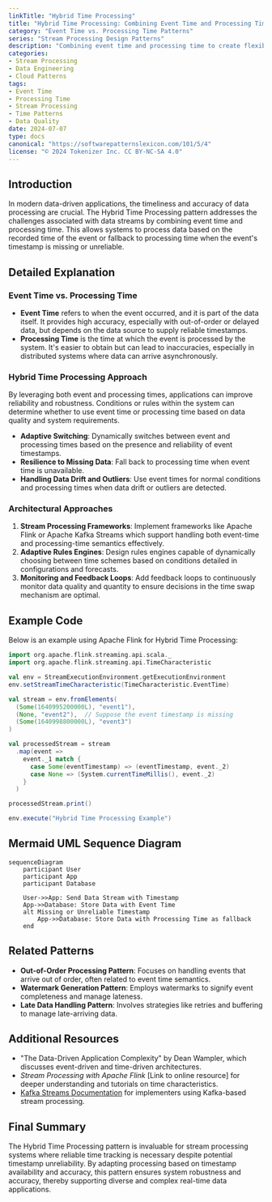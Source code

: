 ```yaml
---
linkTitle: "Hybrid Time Processing"
title: "Hybrid Time Processing: Combining Event Time and Processing Time"
category: "Event Time vs. Processing Time Patterns"
series: "Stream Processing Design Patterns"
description: "Combining event time and processing time to create flexible processing logic that can adapt to various scenarios, such as switching between the two based on data quality."
categories:
- Stream Processing
- Data Engineering
- Cloud Patterns
tags:
- Event Time
- Processing Time
- Stream Processing
- Time Patterns
- Data Quality
date: 2024-07-07
type: docs
canonical: "https://softwarepatternslexicon.com/101/5/4"
license: "© 2024 Tokenizer Inc. CC BY-NC-SA 4.0"
---
```



## Introduction

In modern data-driven applications, the timeliness and accuracy of data processing are crucial. The Hybrid Time Processing pattern addresses the challenges associated with data streams by combining event time and processing time. This allows systems to process data based on the recorded time of the event or fallback to processing time when the event's timestamp is missing or unreliable.

## Detailed Explanation

### Event Time vs. Processing Time

- **Event Time** refers to when the event occurred, and it is part of the data itself. It provides high accuracy, especially with out-of-order or delayed data, but depends on the data source to supply reliable timestamps.
- **Processing Time** is the time at which the event is processed by the system. It's easier to obtain but can lead to inaccuracies, especially in distributed systems where data can arrive asynchronously.

### Hybrid Time Processing Approach

By leveraging both event and processing times, applications can improve reliability and robustness. Conditions or rules within the system can determine whether to use event time or processing time based on data quality and system requirements.

- **Adaptive Switching**: Dynamically switches between event and processing times based on the presence and reliability of event timestamps.
- **Resilience to Missing Data**: Fall back to processing time when event time is unavailable.
- **Handling Data Drift and Outliers**: Use event times for normal conditions and processing times when data drift or outliers are detected.

### Architectural Approaches

1. **Stream Processing Frameworks**: Implement frameworks like Apache Flink or Apache Kafka Streams which support handling both event-time and processing-time semantics effectively.
2. **Adaptive Rules Engines**: Design rules engines capable of dynamically choosing between time schemes based on conditions detailed in configurations and forecasts.
3. **Monitoring and Feedback Loops**: Add feedback loops to continuously monitor data quality and quantity to ensure decisions in the time swap mechanism are optimal.

## Example Code

Below is an example using Apache Flink for Hybrid Time Processing:

```scala
import org.apache.flink.streaming.api.scala._
import org.apache.flink.streaming.api.TimeCharacteristic

val env = StreamExecutionEnvironment.getExecutionEnvironment
env.setStreamTimeCharacteristic(TimeCharacteristic.EventTime)

val stream = env.fromElements(
  (Some(1640995200000L), "event1"),
  (None, "event2"),  // Suppose the event timestamp is missing
  (Some(1640998800000L), "event3")
)

val processedStream = stream
  .map(event =>
    event._1 match {
      case Some(eventTimestamp) => (eventTimestamp, event._2)
      case None => (System.currentTimeMillis(), event._2)
    }
  )

processedStream.print()

env.execute("Hybrid Time Processing Example")
```

## Mermaid UML Sequence Diagram

```mermaid
sequenceDiagram
    participant User
    participant App
    participant Database

    User->>App: Send Data Stream with Timestamp
    App->>Database: Store Data with Event Time
    alt Missing or Unreliable Timestamp
        App->>Database: Store Data with Processing Time as fallback
    end
```

## Related Patterns

- **Out-of-Order Processing Pattern**: Focuses on handling events that arrive out of order, often related to event time semantics.
- **Watermark Generation Pattern**: Employs watermarks to signify event completeness and manage lateness.
- **Late Data Handling Pattern**: Involves strategies like retries and buffering to manage late-arriving data.

## Additional Resources

- "The Data-Driven Application Complexity" by Dean Wampler, which discusses event-driven and time-driven architectures.
- *Stream Processing with Apache Flink* [Link to online resource] for deeper understanding and tutorials on time characteristics.
- [Kafka Streams Documentation](https://kafka.apache.org/documentation/streams/) for implementers using Kafka-based stream processing.

## Final Summary

The Hybrid Time Processing pattern is invaluable for stream processing systems where reliable time tracking is necessary despite potential timestamp unreliability. By adapting processing based on timestamp availability and accuracy, this pattern ensures system robustness and accuracy, thereby supporting diverse and complex real-time data applications.
